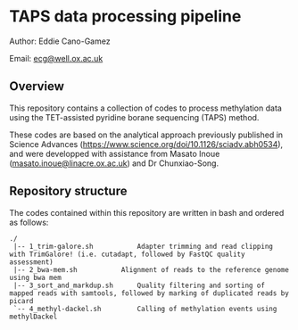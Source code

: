 # TAPS data processing pipeline

Author:		Eddie Cano-Gamez

Email:		ecg@well.ox.ac.uk


## Overview

This repository contains a collection of codes to process methylation data using the TET-assisted pyridine borane sequencing (TAPS) method.

These codes are based on the analytical approach previously published in Science Advances (https://www.science.org/doi/10.1126/sciadv.abh0534), and were developped with assistance from Masato Inoue (masato.inoue@linacre.ox.ac.uk) and Dr Chunxiao-Song.


## Repository structure

The codes contained within this repository are written in bash and ordered as follows:

```
./
 |-- 1_trim-galore.sh			Adapter trimming and read clipping with TrimGalore! (i.e. cutadapt, followed by FastQC quality assessment)
 |-- 2_bwa-mem.sh			Alignment of reads to the reference genome using bwa mem
 |-- 3_sort_and_markdup.sh		Quality filtering and sorting of mapped reads with samtools, followed by marking of duplicated reads by picard
 `-- 4_methyl-dackel.sh			Calling of methylation events using methylDackel
```

